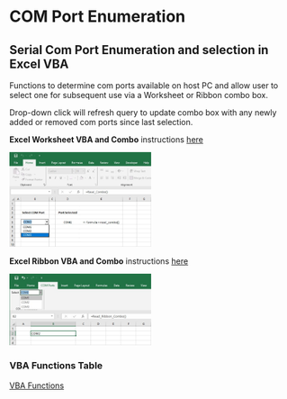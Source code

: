 # COM Port Enumeration
## Serial Com Port Enumeration and selection in Excel VBA

Functions to determine com ports available on host PC and allow user to select one for subsequent use via a Worksheet or Ribbon combo box.  

Drop-down click will refresh query to update combo box with any newly added or removed com ports since last selection.

**Excel Worksheet VBA and Combo** instructions [here](/Worksheet/Installing-VBA.md)  

<img src="/Worksheet/com_port_combo_box.jpg" alt="Excel Combo" title="Worksheet Combo Box" width="50%" height="50%">

**Excel Ribbon VBA and Combo** instructions [here](/Ribbon/HowTo.md)  

<img src="/Ribbon/RIBBON_COM_PORT.jpg" alt="Excel Combo" title="Ribbon Combo Box" width="50%" height="50%">  

### VBA Functions Table  

[VBA Functions](Functions/Functions.md)


